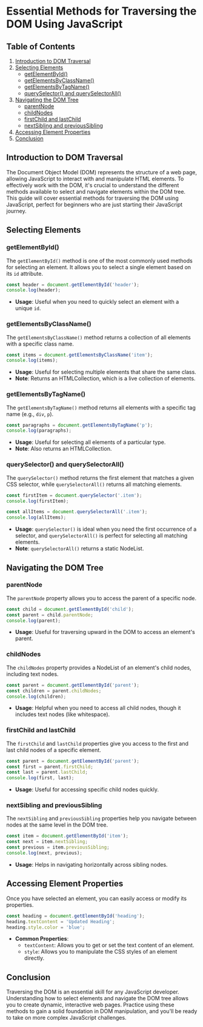 # Essential Methods for Traversing the DOM Using JavaScript

## Table of Contents
1. [Introduction to DOM Traversal](#introduction-to-dom-traversal)
2. [Selecting Elements](#selecting-elements)
   - [getElementById()](#getelementbyid)
   - [getElementsByClassName()](#getelementsbyclassname)
   - [getElementsByTagName()](#getelementsbytagname)
   - [querySelector() and querySelectorAll()](#queryselector-and-queryselectorall)
3. [Navigating the DOM Tree](#navigating-the-dom-tree)
   - [parentNode](#parentnode)
   - [childNodes](#childnodes)
   - [firstChild and lastChild](#firstchild-and-lastchild)
   - [nextSibling and previousSibling](#nextsibling-and-previoussibling)
4. [Accessing Element Properties](#accessing-element-properties)
5. [Conclusion](#conclusion)

## Introduction to DOM Traversal

The Document Object Model (DOM) represents the structure of a web page, allowing JavaScript to interact with and manipulate HTML elements. To effectively work with the DOM, it's crucial to understand the different methods available to select and navigate elements within the DOM tree. This guide will cover essential methods for traversing the DOM using JavaScript, perfect for beginners who are just starting their JavaScript journey.

## Selecting Elements

### getElementById()

The `getElementById()` method is one of the most commonly used methods for selecting an element. It allows you to select a single element based on its `id` attribute.

```javascript
const header = document.getElementById('header');
console.log(header);
```

- **Usage**: Useful when you need to quickly select an element with a unique `id`.

### getElementsByClassName()

The `getElementsByClassName()` method returns a collection of all elements with a specific class name.

```javascript
const items = document.getElementsByClassName('item');
console.log(items);
```

- **Usage**: Useful for selecting multiple elements that share the same class.
- **Note**: Returns an HTMLCollection, which is a live collection of elements.

### getElementsByTagName()

The `getElementsByTagName()` method returns all elements with a specific tag name (e.g., `div`, `p`).

```javascript
const paragraphs = document.getElementsByTagName('p');
console.log(paragraphs);
```

- **Usage**: Useful for selecting all elements of a particular type.
- **Note**: Also returns an HTMLCollection.

### querySelector() and querySelectorAll()

The `querySelector()` method returns the first element that matches a given CSS selector, while `querySelectorAll()` returns all matching elements.

```javascript
const firstItem = document.querySelector('.item');
console.log(firstItem);

const allItems = document.querySelectorAll('.item');
console.log(allItems);
```

- **Usage**: `querySelector()` is ideal when you need the first occurrence of a selector, and `querySelectorAll()` is perfect for selecting all matching elements.
- **Note**: `querySelectorAll()` returns a static NodeList.

## Navigating the DOM Tree

### parentNode

The `parentNode` property allows you to access the parent of a specific node.

```javascript
const child = document.getElementById('child');
const parent = child.parentNode;
console.log(parent);
```

- **Usage**: Useful for traversing upward in the DOM to access an element's parent.

### childNodes

The `childNodes` property provides a NodeList of an element's child nodes, including text nodes.

```javascript
const parent = document.getElementById('parent');
const children = parent.childNodes;
console.log(children);
```

- **Usage**: Helpful when you need to access all child nodes, though it includes text nodes (like whitespace).

### firstChild and lastChild

The `firstChild` and `lastChild` properties give you access to the first and last child nodes of a specific element.

```javascript
const parent = document.getElementById('parent');
const first = parent.firstChild;
const last = parent.lastChild;
console.log(first, last);
```

- **Usage**: Useful for accessing specific child nodes quickly.

### nextSibling and previousSibling

The `nextSibling` and `previousSibling` properties help you navigate between nodes at the same level in the DOM tree.

```javascript
const item = document.getElementById('item');
const next = item.nextSibling;
const previous = item.previousSibling;
console.log(next, previous);
```

- **Usage**: Helps in navigating horizontally across sibling nodes.

## Accessing Element Properties

Once you have selected an element, you can easily access or modify its properties.

```javascript
const heading = document.getElementById('heading');
heading.textContent = 'Updated Heading';
heading.style.color = 'blue';
```

- **Common Properties**:
  - `textContent`: Allows you to get or set the text content of an element.
  - `style`: Allows you to manipulate the CSS styles of an element directly.

## Conclusion

Traversing the DOM is an essential skill for any JavaScript developer. Understanding how to select elements and navigate the DOM tree allows you to create dynamic, interactive web pages. Practice using these methods to gain a solid foundation in DOM manipulation, and you'll be ready to take on more complex JavaScript challenges.

